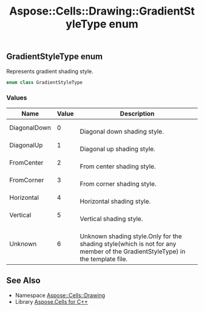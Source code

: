 ﻿---
title: Aspose::Cells::Drawing::GradientStyleType enum
linktitle: GradientStyleType
second_title: Aspose.Cells for C++ API Reference
description: 'Aspose::Cells::Drawing::GradientStyleType enum. Represents gradient shading style in C++.'
type: docs
weight: 8900
url: /cpp/aspose.cells.drawing/gradientstyletype/
---
## GradientStyleType enum


Represents gradient shading style.

```cpp
enum class GradientStyleType
```

### Values

| Name | Value | Description |
| --- | --- | --- |
| DiagonalDown | 0 | <br>Diagonal down shading style. |
| DiagonalUp | 1 | <br>Diagonal up shading style. |
| FromCenter | 2 | <br>From center shading style. |
| FromCorner | 3 | <br>From corner shading style. |
| Horizontal | 4 | <br>Horizontal shading style. |
| Vertical | 5 | <br>Vertical shading style. |
| Unknown | 6 | <br>Unknown shading style.Only for the shading style(which is not for any member of the GradientStyleType) in the template file. |

## See Also

* Namespace [Aspose::Cells::Drawing](../)
* Library [Aspose.Cells for C++](../../)
